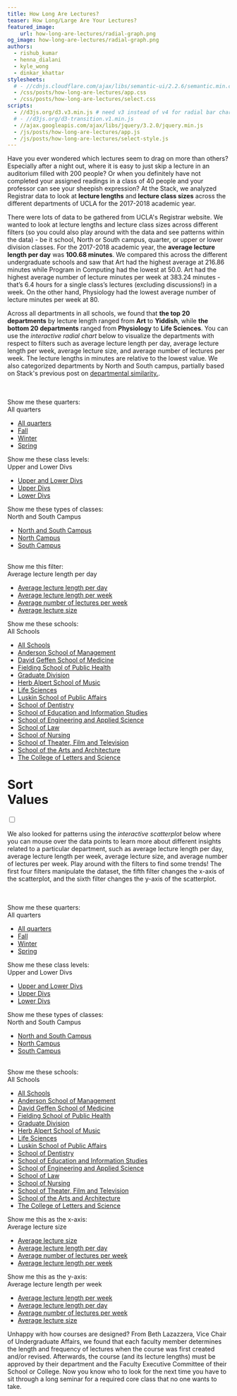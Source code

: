 ```yaml
---
title: How Long Are Lectures?
teaser: How Long/Large Are Your Lectures?
featured_image:
    url: how-long-are-lectures/radial-graph.png
og_image: how-long-are-lectures/radial-graph.png
authors:
  - rishub_kumar
  - henna_dialani
  - kyle_wong
  - dinkar_khattar
stylesheets:
  # - //cdnjs.cloudflare.com/ajax/libs/semantic-ui/2.2.6/semantic.min.css
  - /css/posts/how-long-are-lectures/app.css
  - /css/posts/how-long-are-lectures/select.css
scripts:
  - //d3js.org/d3.v3.min.js # need v3 instead of v4 for radial bar chart
  # - //d3js.org/d3-transition.v1.min.js
  - //ajax.googleapis.com/ajax/libs/jquery/3.2.0/jquery.min.js
  - /js/posts/how-long-are-lectures/app.js
  - /js/posts/how-long-are-lectures/select-style.js
---
```


<p class="para">
Have you ever wondered which lectures seem to drag on more than others? Especially after a night out, where it is easy to just skip a lecture in an auditorium filled with 200 people? Or when you definitely have not completed your assigned readings in a class of 40 people and your professor can see your sheepish expression? At the Stack, we analyzed Registrar data to look at <b>lecture lengths</b> and <b>lecture class sizes</b> across the different departments of UCLA for the 2017-2018 academic year.
</p>

<p class="para">
There were lots of data to be gathered from UCLA's Registrar website. We wanted to look at lecture lengths and lecture class sizes across different filters (so you could also play around with the data and see patterns within the data) - be it school, North or South campus, quarter, or upper or lower division classes. For the 2017-2018 academic year, the <b>average lecture length per day</b> was <b>100.68 minutes</b>. We compared this across the different undergraduate schools and saw that Art had the highest average at 216.86 minutes while Program in Computing had the lowest at 50.0. Art had the highest average number of lecture minutes per week at 383.24 minutes - that’s 6.4 hours for a single class’s lectures (excluding discussions!) in a week. On the other hand, Physiology had the lowest average number of lecture minutes per week at 80.
</p>

<p class="para">
Across all departments in all schools, we found that <b>the top 20 departments</b> by lecture length ranged from <b>Art</b> to <b>Yiddish</b>, while <b>the bottom 20 departments</b> ranged from <b>Physiology</b> to <b>Life Sciences</b>. You can use the <i>interactive radial chart</i> below to visualize the departments with respect to filters such as average lecture length per day, average lecture length per week, average lecture size, and average number of lectures per week. The lecture lengths in minutes are relative to the lowest value. We also categorized departments by North and South campus, partially based on Stack's previous post on <a href="http://stack.dailybruin.com/2017/04/23/department-similarity/">departmental similarity.</a>. 



</p>

<p class="para">
</p><br/><br/>

<div class="filters1">
<div class="typo1">Show me these quarters: <br/>
    <div class="list"><span class="placeholder-quarter-radial">All quarters</span>
        <ul class="list__ul1">
            <li data-value="all"><a href="">All quarters</a></li>
            <li data-value="Fall"><a href="fall">Fall</a></li>
            <li data-value="Winter"><a href="">Winter</a></li>
            <li data-value="Spring"><a href="">Spring</a></li>
        </ul>
    </div>
</div>

<div class="typo2">Show me these class levels: <br/>
    <div class="list"><span class="placeholder-div-radial">Upper and Lower Divs</span>
        <ul class="list__ul2">
            <li data-value="all"><a href="">Upper and Lower Divs</a></li>
            <li data-value="Upper"><a href="">Upper Divs</a></li>
            <li data-value="Lower"><a href="">Lower Divs</a></li>
        </ul>
    </div>
</div>

<div class="typo3">Show me these types of classes: <br/>
    <div class="list"><span class="placeholder-campus-radial">North and South Campus</span>
        <ul class="list__ul3">
            <li data-value="all"><a href="">North and South Campus</a></li>
            <li data-value="North"><a href="">North Campus</a></li>
            <li data-value="South"><a href="">South Campus</a></li>
        </ul>
    </div>
</div>
</div>
<br/>
<div class="filters2">
<div class="typo4">Show me this filter: <br/>
    <div class="list"><span class="placeholder-num-radial">Average lecture length per day</span>
        <ul class="list__ul4">
            <li data-value="avg_lecture_length_day"><a href="">Average lecture length per day</a></li>
            <li data-value="avg_lecture_length_week"><a href="">Average lecture length per week</a></li>
            <li data-value="avg_num_lectures_week"><a href="">Average number of lectures per week</a></li>
            <li data-value="avg_lecture_size"><a href="">Average lecture size</a></li>
        </ul>
    </div>
</div>

<div class="typo5">Show me these schools: <br/>
    <div class="list"><span class="placeholder-school-radial">All Schools</span>
        <ul class="list__ul5">
            <li data-value="all"><a href="">All Schools</a></li>
            <li data-value="Anderson School of Management"><a href="">Anderson School of Management</a></li>
            <li data-value="David Geffen School of Medicine"><a href="">David Geffen School of Medicine</a></li>
            <li data-value="Fielding School of Public Health"><a href="">Fielding School of Public Health</a></li>
            <li data-value="Graduate Division"><a href="">Graduate Division</a></li>
            <li data-value="Herb Alpert School of Music"><a href="">Herb Alpert School of Music</a></li>
            <li data-value="Life Sciences"><a href="">Life Sciences</a></li>
            <li data-value="Luskin School of Public Affairs"><a href="">Luskin School of Public Affairs</a></li>
            <li data-value="School of Dentistry"><a href="">School of Dentistry</a></li>
            <li data-value="School of Education and Information Studies"><a href="">School of Education and Information Studies</a></li>
            <li data-value="School of Engineering and Applied Science"><a href="">School of Engineering and Applied Science</a></li>
            <li data-value="School of Law"><a href="">School of Law</a></li>
            <li data-value="School of Nursing"><a href="">School of Nursing</a></li>
            <li data-value="School of Theater, Film and Television"><a href="">School of Theater, Film and Television</a></li>
            <li data-value="School of the Arts and Architecture"><a href="">School of the Arts and Architecture</a></li>
            <li data-value="The College of Letters and Science"><a href="">The College of Letters and Science</a></li>
        </ul>
    </div>
</div>
</div>

<br/>

<h1 style="width: 30%; margin-top:1%">Sort Values</h1>
<section class="sort-check">
    <div class="checkboxTwo">
        <input type="checkbox" value="1" id="checkboxTwoInput" name="" />
        <label for="checkboxTwoInput"></label>
    </div>
</section>

<div id="radial-chart" class="radial-chart"></div>

<p class="para">
We also looked for patterns using the <i>interactive scatterplot</i> below where you can mouse over the data points to learn more about different insights related to a particular department, such as average lecture length per day, average lecture length per week, average lecture size, and average number of lectures per week. Play around with the filters to find some trends! The first four filters manipulate the dataset, the fifth filter changes the x-axis of the scatterplot, and the sixth filter changes the y-axis of the scatterplot.

</p><br/><br/>

<div class="filters3">

<div class="typo6">Show me these quarters: <br/>
    <div class="list"><span class="placeholder-quarter-scatter">All quarters</span>
        <ul class="list__ul6">
            <li data-value="all"><a href="">All quarters</a></li>
            <li data-value="Fall"><a href="fall">Fall</a></li>
            <li data-value="Winter"><a href="">Winter</a></li>
            <li data-value="Spring"><a href="">Spring</a></li>
        </ul>
    </div>
</div>

<div class="typo7">Show me these class levels: <br/>
    <div class="list"><span class="placeholder-div-scatter">Upper and Lower Divs</span>
        <ul class="list__ul7">
            <li data-value="all"><a href="">Upper and Lower Divs</a></li>
            <li data-value="Upper"><a href="">Upper Divs</a></li>
            <li data-value="Lower"><a href="">Lower Divs</a></li>
        </ul>
    </div>
</div>

<div class="typo8">Show me these types of classes: <br/>
    <div class="list"><span class="placeholder-campus-scatter">North and South Campus</span>
        <ul class="list__ul8">
            <li data-value="all"><a href="">North and South Campus</a></li>
            <li data-value="North"><a href="">North Campus</a></li>
            <li data-value="South"><a href="">South Campus</a></li>
        </ul>
    </div>
</div>
</div>

<br/>

<div class="filters4">

<div class="typo9">Show me these schools: <br/>
    <div class="list"><span class="placeholder-school-scatter">All Schools</span>
        <ul class="list__ul9">
            <li data-value="all"><a href="">All Schools</a></li>
            <li data-value="Anderson School of Management"><a href="">Anderson School of Management</a></li>
            <li data-value="David Geffen School of Medicine"><a href="">David Geffen School of Medicine</a></li>
            <li data-value="Fielding School of Public Health"><a href="">Fielding School of Public Health</a></li>
            <li data-value="Graduate Division"><a href="">Graduate Division</a></li>
            <li data-value="Herb Alpert School of Music"><a href="">Herb Alpert School of Music</a></li>
            <li data-value="Life Sciences"><a href="">Life Sciences</a></li>
            <li data-value="Luskin School of Public Affairs"><a href="">Luskin School of Public Affairs</a></li>
            <li data-value="School of Dentistry"><a href="">School of Dentistry</a></li>
            <li data-value="School of Education and Information Studies"><a href="">School of Education and Information Studies</a></li>
            <li data-value="School of Engineering and Applied Science"><a href="">School of Engineering and Applied Science</a></li>
            <li data-value="School of Law"><a href="">School of Law</a></li>
            <li data-value="School of Nursing"><a href="">School of Nursing</a></li>
            <li data-value="School of Theater, Film and Television"><a href="">School of Theater, Film and Television</a></li>
            <li data-value="School of the Arts and Architecture"><a href="">School of the Arts and Architecture</a></li>
            <li data-value="The College of Letters and Science"><a href="">The College of Letters and Science</a></li>
        </ul>
    </div>
</div>

<div class="typo10">Show me this as the x-axis: <br/>
    <div class="list"><span class="placeholder-filter1-scatter">Average lecture size</span>
        <ul class="list__ul10">
            <li data-value="avg_lecture_size"><a href="">Average lecture size</a></li>
            <li data-value="avg_lecture_length_day"><a href="">Average lecture length per day</a></li>
            <li data-value="avg_num_lectures_week"><a href="">Average number of lectures per week</a></li>
            <li data-value="avg_lecture_length_week"><a href="">Average lecture length per week</a></li>
        </ul>
    </div>
</div>

<div class="typo11">Show me this as the y-axis: <br/>
    <div class="list"><span class="placeholder-filter2-scatter">Average lecture length per week</span>
        <ul class="list__ul11">
            <li data-value="avg_lecture_length_week"><a href="">Average lecture length per week</a></li>
            <li data-value="avg_lecture_length_day"><a href="">Average lecture length per day</a></li>
            <li data-value="avg_num_lectures_week"><a href="">Average number of lectures per week</a></li>
            <li data-value="avg_lecture_size"><a href="">Average lecture size</a></li>
        </ul>
    </div>
</div>

</div>

<div id="scatterplot"></div>

<p class="para">
Unhappy with how courses are designed? From Beth Lazazzera, Vice Chair of Undergraduate Affairs, we found that each faculty member determines the length and frequency of lectures when the course was first created and/or revised. Afterwards, the course (and its lecture lengths) must be approved by their department and the Faculty Executive Committee of their School or College. Now you know who to look for the next time you have to sit through a long seminar for a required core class that no one wants to take.
</p>
